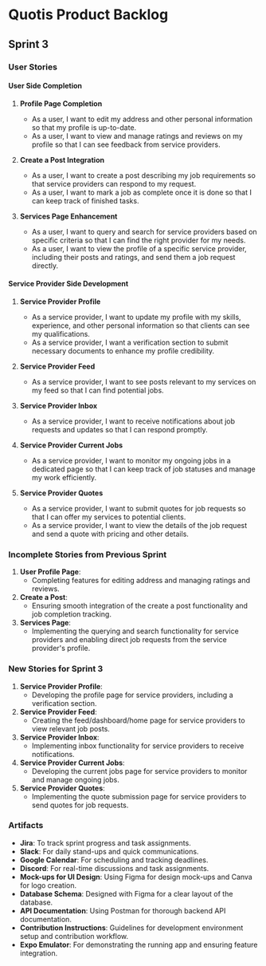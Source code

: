 # Quotis Product Backlog

## Sprint 3

### User Stories

#### User Side Completion
1. **Profile Page Completion**
   - As a user, I want to edit my address and other personal information so that my profile is up-to-date.
   - As a user, I want to view and manage ratings and reviews on my profile so that I can see feedback from service providers.

2. **Create a Post Integration**
   - As a user, I want to create a post describing my job requirements so that service providers can respond to my request.
   - As a user, I want to mark a job as complete once it is done so that I can keep track of finished tasks.

3. **Services Page Enhancement**
   - As a user, I want to query and search for service providers based on specific criteria so that I can find the right provider for my needs.
   - As a user, I want to view the profile of a specific service provider, including their posts and ratings, and send them a job request directly.

#### Service Provider Side Development
1. **Service Provider Profile**
   - As a service provider, I want to update my profile with my skills, experience, and other personal information so that clients can see my qualifications.
   - As a service provider, I want a verification section to submit necessary documents to enhance my profile credibility.

2. **Service Provider Feed**
   - As a service provider, I want to see posts relevant to my services on my feed so that I can find potential jobs.

3. **Service Provider Inbox**
   - As a service provider, I want to receive notifications about job requests and updates so that I can respond promptly.

4. **Service Provider Current Jobs**
   - As a service provider, I want to monitor my ongoing jobs in a dedicated page so that I can keep track of job statuses and manage my work efficiently.

5. **Service Provider Quotes**
   - As a service provider, I want to submit quotes for job requests so that I can offer my services to potential clients.
   - As a service provider, I want to view the details of the job request and send a quote with pricing and other details.

### Incomplete Stories from Previous Sprint

1. **User Profile Page**:
   - Completing features for editing address and managing ratings and reviews.
2. **Create a Post**:
   - Ensuring smooth integration of the create a post functionality and job completion tracking.
3. **Services Page**:
   - Implementing the querying and search functionality for service providers and enabling direct job requests from the service provider's profile.

### New Stories for Sprint 3

1. **Service Provider Profile**:
   - Developing the profile page for service providers, including a verification section.
2. **Service Provider Feed**:
   - Creating the feed/dashboard/home page for service providers to view relevant job posts.
3. **Service Provider Inbox**:
   - Implementing inbox functionality for service providers to receive notifications.
4. **Service Provider Current Jobs**:
   - Developing the current jobs page for service providers to monitor and manage ongoing jobs.
5. **Service Provider Quotes**:
   - Implementing the quote submission page for service providers to send quotes for job requests.

### Artifacts

* **Jira**: To track sprint progress and task assignments.
* **Slack**: For daily stand-ups and quick communications.
* **Google Calendar**: For scheduling and tracking deadlines.
* **Discord**: For real-time discussions and task assignments.
* **Mock-ups for UI Design**: Using Figma for design mock-ups and Canva for logo creation.
* **Database Schema**: Designed with Figma for a clear layout of the database.
* **API Documentation**: Using Postman for thorough backend API documentation.
* **Contribution Instructions**: Guidelines for development environment setup and contribution workflow.
* **Expo Emulator**: For demonstrating the running app and ensuring feature integration.
